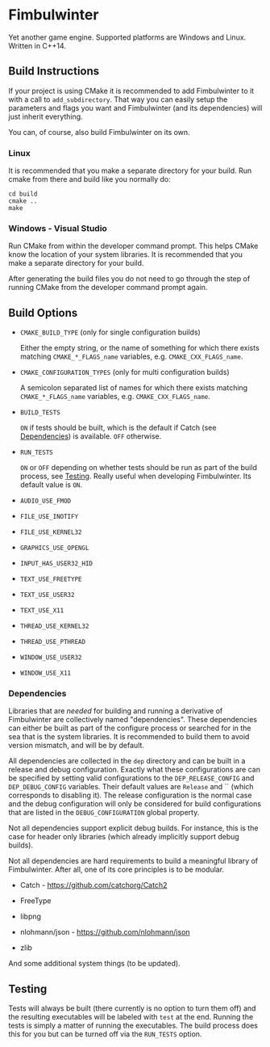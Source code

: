 # Fimbulwinter

Yet another game engine. Supported platforms are Windows and
Linux. Written in C++14.

## Build Instructions

If your project is using CMake it is recommended to add Fimbulwinter
to it with a call to `add_subdirectory`. That way you can easily setup
the parameters and flags you want and Fimbulwinter (and its
dependencies) will just inherit everything.

You can, of course, also build Fimbulwinter on its own.

### Linux

It is recommended that you make a separate directory for your
build. Run cmake from there and build like you normally do:

```
cd build
cmake ..
make
```

### Windows - Visual Studio

Run CMake from within the developer command prompt. This helps CMake
know the location of your system libraries. It is recommended that you
make a separate directory for your build.

After generating the build files you do not need to go through the
step of running CMake from the developer command prompt again.

## Build Options

* `CMAKE_BUILD_TYPE` (only for single configuration builds)

  Either the empty string, or the name of something for which there
  exists matching `CMAKE_*_FLAGS_name` variables,
  e.g. `CMAKE_CXX_FLAGS_name`.

* `CMAKE_CONFIGURATION_TYPES` (only for multi configuration builds)

  A semicolon separated list of names for which there exists matching
  `CMAKE_*_FLAGS_name` variables, e.g. `CMAKE_CXX_FLAGS_name`.

* `BUILD_TESTS`

  `ON` if tests should be built, which is the default if Catch (see
  [Dependencies](#dependencies)) is available. `OFF` otherwise.

* `RUN_TESTS`

  `ON` or `OFF` depending on whether tests should be run as part of
  the build process, see [Testing](#testing). Really useful when
  developing Fimbulwinter. Its default value is `ON`.

* `AUDIO_USE_FMOD`

* `FILE_USE_INOTIFY`

* `FILE_USE_KERNEL32`

* `GRAPHICS_USE_OPENGL`

* `INPUT_HAS_USER32_HID`

* `TEXT_USE_FREETYPE`

* `TEXT_USE_USER32`

* `TEXT_USE_X11`

* `THREAD_USE_KERNEL32`

* `THREAD_USE_PTHREAD`

* `WINDOW_USE_USER32`

* `WINDOW_USE_X11`

### Dependencies

Libraries that are _needed_ for building and running a derivative of
Fimbulwinter are collectively named "dependencies". These dependencies
can either be built as part of the configure process or searched for
in the sea that is the system libraries. It is recommended to build
them to avoid version mismatch, and will be by default.

All dependencies are collected in the `dep` directory and can be built
in a release and debug configuration. Exactly what these
configurations are can be specified by setting valid configurations to
the `DEP_RELEASE_CONFIG` and `DEP_DEBUG_CONFIG` variables. Their
default values are `Release` and `` (which corresponds to disabling
it). The release configuration is the normal case and the debug
configuration will only be considered for build configurations that
are listed in the `DEBUG_CONFIGURATION` global property.

Not all dependencies support explicit debug builds. For instance, this
is the case for header only libraries (which already implicitly
support debug builds).

Not all dependencies are hard requirements to build a meaningful
library of Fimbulwinter. After all, one of its core principles is to
be modular.

* Catch - https://github.com/catchorg/Catch2

* FreeType

* libpng

* nlohmann/json - https://github.com/nlohmann/json

* zlib

And some additional system things (to be updated).

## Testing

Tests will always be built (there currently is no option to turn them
off) and the resulting executables will be labeled with `test` at the
end. Running the tests is simply a matter of running the
executables. The build process does this for you but can be turned off
via the `RUN_TESTS` option.
